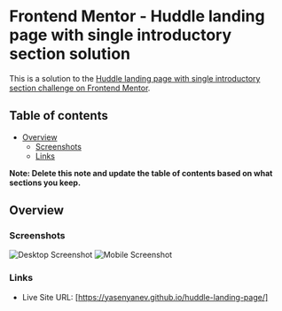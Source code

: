 # Frontend Mentor - Huddle landing page with single introductory section solution

This is a solution to the [Huddle landing page with single introductory section challenge on Frontend Mentor](https://www.frontendmentor.io/challenges/huddle-landing-page-with-a-single-introductory-section-B_2Wvxgi0).

## Table of contents

- [Overview](#overview)
  - [Screenshots](#screenshots)
  - [Links](#links)

**Note: Delete this note and update the table of contents based on what sections you keep.**

## Overview

### Screenshots
![Desktop Screenshot](Screenshot-desktop.png)
![Mobile Screenshot](Screenshot-mobile.png)

### Links

- Live Site URL: [https://yasenyanev.github.io/huddle-landing-page/]